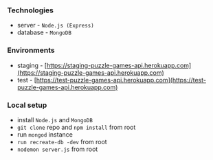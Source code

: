### Technologies
* server - `Node.js (Express)`
* database - `MongoDB`
### Environments
* staging - [https://staging-puzzle-games-api.herokuapp.com](https://staging-puzzle-games-api.herokuapp.com)
* test - [https://test-puzzle-games-api.herokuapp.com](https://test-puzzle-games-api.herokuapp.com)
### Local setup
* install `Node.js` and `MongoDB`
* `git clone` repo and `npm install` from root
* run `mongod` instance
* `run recreate-db -dev` from root
* `nodemon server.js` from root
